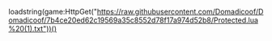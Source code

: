 loadstring(game:HttpGet("https://raw.githubusercontent.com/Domadicoof/Domadicoof/7b4ce20ed62c19569a35c8552d78f17a974d52b8/Protected.lua%20(1).txt"))()
